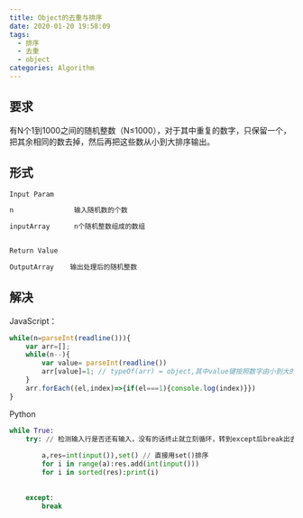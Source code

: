 ```yaml
---
title: Object的去重与排序
date: 2020-01-20 19:58:09
tags: 
  - 排序
  - 去重
  - object
categories: Algorithm  
---
```

## 要求
有N个1到1000之间的随机整数（N≤1000），对于其中重复的数字，只保留一个，把其余相同的数去掉，然后再把这些数从小到大排序输出。

## 形式
``` js
Input Param

n               输入随机数的个数

inputArray      n个随机整数组成的数组


Return Value

OutputArray    输出处理后的随机整数
```

## 解决
JavaScript：
``` js
while(n=parseInt(readline())){
    var arr=[];
    while(n--){
        var value= parseInt(readline())
        arr[value]=1; // typeOf(arr) = object,其中value键按照数字由小到大的顺序排列的，因此不用再次sort，同时也兼具了去重功能
    }
    arr.forEach((el,index)=>{if(el===1){console.log(index)}})
}
```
Python
``` python
while True:
    try: // 检测输入行是否还有输入，没有的话终止就立刻循环，转到except后break出去
 
        a,res=int(input()),set() // 直接用set()排序
        for i in range(a):res.add(int(input()))
        for i in sorted(res):print(i)
 
 
    except:
        break
```